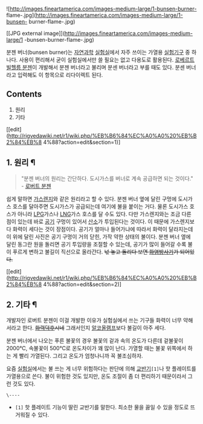 ![http://images.fineartamerica.com/images-medium-large/1-bunsen-burner-
flame-.jpg](http://images.fineartamerica.com/images-medium-large/1-bunsen-
burner-flame-.jpg)

[[JPG external image]](http://images.fineartamerica.com/images-medium-large/1
-bunsen-burner-flame-.jpg)

분젠 버너(bunsen burner)는 [자연과학](%EC%9E%90%EC%97%B0%EA%B3%BC%ED%95%99.md)
[실험실](%EC%8B%A4%ED%97%98%EC%8B%A4.md)에서 자주 쓰이는 가열용 [실험기구](%EC%8B%A4%ED%97%98%20%EA%B8%B0%EA%B5%AC.md) 중 하나다. 사용이 편리해서 굳이 실험실에서만 쓸
필요는 없고 다용도로 활용된다. [로베르트 빌헬름 분젠](%EB%A1%9C%EB%B2%A0%EB%A5%B4%ED%8A%B8%20%EB%B9%8C%ED%97%AC%EB%A6%84%20%EB%B6%84%EC%A0%A0.md)이 개발해서 분젠 버너라고 불리며 분센 버너라고 부를
때도 있다. 분센 버너라고 입력해도 이 항목으로 리다이렉트 된다.

## Contents

    

1. 원리 
2. 기타 

[[edit](http://rigvedawiki.net/r1/wiki.php/%EB%B6%84%EC%A0%A0%20%EB%B2%84%EB%8
4%88?action=edit&section=1)]

## 1. 원리 ¶

> "분젠 버너의 원리는 간단하다. 도시가스를 버너로 계속 공급하면 되는 것이다."  
\- [로버트 분젠](%EB%A1%9C%EB%B2%84%ED%8A%B8%20%EB%B6%84%EC%A0%A0.md)

  

쉽게 말하면 [가스렌지](%EA%B0%80%EC%8A%A4%EB%A0%8C%EC%A7%80.md)와 같은 원리라고 할 수 있다. 분젠
버너 옆에 달린 구멍에 도시가스 호스를 달아주면 도시가스가 공급되는데 여기에 불을 붙이는 거다. 물론 도시가스 호스가 아니라
[LPG](LPG.md)가스나 [LNG](LNG.md)가스 호스를 달 수도 있다. 다만 가스렌지와는 조금 다른 점이 있는데 바로
[공기](%EA%B3%B5%EA%B8%B0.md) 구멍이 있어서 [산소](%EC%82%B0%EC%86%8C.md)가 투입된다는
것이다. 이 때문에 가스렌지보다 화력이 세다는 것이 장점이다. 공기가 얼마나 들어가냐에 따라서 화력이 달라지는데 이 위에 달린 사진은 공기
구멍이 거의 닫힌, 가작 약한 상태의 불이다. 분젠 버너 옆에 달린 동그란 원을 돌리면 공기 투입량을 조절할 수 있는데, 공기가 많이 들어갈
수록 불이 푸르게 변하고 불길이 직선으로 올라간다. <del>넋 놓고 돌리다 보면
[화염방사기](%ED%99%94%EC%97%BC%EB%B0%A9%EC%82%AC%EA%B8%B0.md)가 되어있다.</del>

  

[[edit](http://rigvedawiki.net/r1/wiki.php/%EB%B6%84%EC%A0%A0%20%EB%B2%84%EB%8
4%88?action=edit&section=2)]

## 2. 기타 ¶

개발자인 로버트 분젠이 이걸 개발한 이유가 실험실에서 쓰는 기구들 화력이 너무 약해서라고 한다.
<del>[화력덕후](%ED%99%94%EB%A0%A5%EB%8D%95%ED%9B%84.md)시네</del> 그래서인지 [알코올램프](%EC%95%8C%EC%BD%94%EC%98%AC%20%EB%9E%A8%ED%94%84.md)보다 불길이 아주 세다.

  

분젠 버너에서 나오는 푸른 불꽃의 경우 불꽃의 겉과 속의 온도가 다른데 겉불꽃이 2000℃, 속불꽃이 500℃로 온도차이가 꽤 많이 난다.
가열할 때는 불꽃 위쪽에서 하는 게 빨리 가열된다. 그리고 온도가 엄청나니까 꼭 불조심하자.

  

요즘 [실험실](%EC%8B%A4%ED%97%98%EC%8B%A4.md)에서는 불 쓰는 게 너무 위험하다는 판단에 의해
[교반기](%EA%B5%90%EB%B0%98%EA%B8%B0.md)`[1]`나 핫 플레이트를 가열용으로 쓴다. 불이 위험한 것도
있지만, 온도 조절이 좀 더 편리하기 때문이라서 그런 것도 있다.

`\----`

  * `[1]` 핫 플레이트 기능이 딸린 교반기를 말한다. 최소한 물을 끓일 수 있을 정도로 뜨거워질 수 있다.


